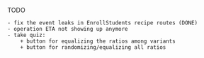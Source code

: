 TODO

    - fix the event leaks in EnrollStudents recipe routes (DONE)
    - operation ETA not showing up anymore
    - take quiz:
        + button for equalizing the ratios among variants
        + button for randomizing/equalizing all ratios